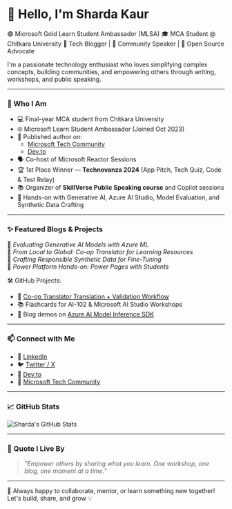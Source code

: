 # 👋 Hello, I'm Sharda Kaur

🟣 Microsoft Gold Learn Student Ambassador (MLSA) 🎓 MCA Student @ Chitkara University 
🧠 Tech Blogger | 🎤 Community Speaker | 🤝 Open Source Advocate  

I'm a passionate technology enthusiast who loves simplifying complex concepts, building communities, and empowering others through writing, workshops, and public speaking.

---

### 🧭 Who I Am

- 💻 Final-year MCA student from Chitkara University
- 🌐 Microsoft Learn Student Ambassador (Joined Oct 2023)
- 📝 Published author on:
  - [Microsoft Tech Community](https://techcommunity.microsoft.com/users/sharda_kaur/2204790)
  - [Dev.to](https://dev.to/sharda_kaur)
- 🗣️ Co-host of Microsoft Reactor Sessions
- 🏆 1st Place Winner — **Technovanza 2024** (App Pitch, Tech Quiz, Code & Test Relay)
- 📚 Organizer of **SkillVerse Public Speaking course** and Copilot sessions
- 🧪 Hands-on with Generative AI, Azure AI Studio, Model Evaluation, and Synthetic Data Crafting

---

### ✨ Featured Blogs & Projects

📘 *Evaluating Generative AI Models with Azure ML*  
📘 *From Local to Global: Co-op Translator for Learning Resources*  
📘 *Crafting Responsible Synthetic Data for Fine-Tuning*  
📘 *Power Platform Hands-on: Power Pages with Students*  

🛠 GitHub Projects:
- 🔁 [Co-op Translator Translation + Validation Workflow](https://github.com/shardakaurr/24-07-22-tech-writing)
- 📚 Flashcards for AI-102 & Microsoft AI Studio Workshops
- 🔧 Blog demos on [Azure AI Model Inference SDK](https://techcommunity.microsoft.com/)

---

### 📫 Connect with Me

- 🔗 [LinkedIn](https://www.linkedin.com/in/sharda-kaur-a77473207/)
- 🐦 [Twitter / X](https://x.com/sharda__kaur)
- 📝 [Dev.to](https://dev.to/sharda_kaur)
- 🧠 [Microsoft Tech Community](https://techcommunity.microsoft.com/users/sharda_kaur/2204790)

---

### 📈 GitHub Stats

![Sharda's GitHub Stats](https://github-readme-stats.vercel.app/api?username=shardakaurr&show_icons=true&theme=radical)

---

### 💬 Quote I Live By

> *"Empower others by sharing what you learn. One workshop, one blog, one moment at a time."*

---

🎉 Always happy to collaborate, mentor, or learn something new together!  
Let's build, share, and grow 💡

